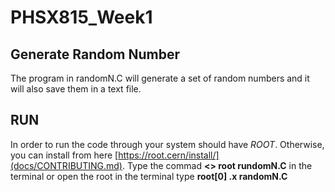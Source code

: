 # PHSX815_Week1
## Generate Random Number
The program in randomN.C will generate a set of random numbers and it will also save them in a text file.
## RUN
In order to run the code through your system should have *ROOT*. Otherwise, you can install from here [https://root.cern/install/](docs/CONTRIBUTING.md). 
Type the commad **<> root rundomN.C** in the terminal or open the root in the terminal type **root[0] .x randomN.C**
